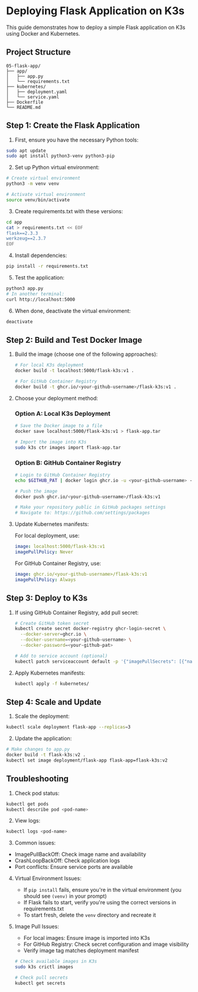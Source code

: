 # Deploying Flask Application on K3s

This guide demonstrates how to deploy a simple Flask application on K3s using Docker and Kubernetes.

## Project Structure

```
05-flask-app/
├── app/
│   ├── app.py
│   └── requirements.txt
├── kubernetes/
│   ├── deployment.yaml
│   └── service.yaml
├── Dockerfile
└── README.md
```

## Step 1: Create the Flask Application

1. First, ensure you have the necessary Python tools:

```bash
sudo apt update
sudo apt install python3-venv python3-pip
```

2. Set up Python virtual environment:

```bash
# Create virtual environment
python3 -m venv venv

# Activate virtual environment
source venv/bin/activate
```

3. Create requirements.txt with these versions:

```bash
cd app
cat > requirements.txt << EOF
flask==2.3.3
werkzeug==2.3.7
EOF
```

4. Install dependencies:

```bash
pip install -r requirements.txt
```

5. Test the application:

```bash
python3 app.py
# In another terminal:
curl http://localhost:5000
```

6. When done, deactivate the virtual environment:

```bash
deactivate
```

## Step 2: Build and Test Docker Image

1. Build the image (choose one of the following approaches):

   ```bash
   # For local K3s deployment
   docker build -t localhost:5000/flask-k3s:v1 .

   # For GitHub Container Registry
   docker build -t ghcr.io/<your-github-username>/flask-k3s:v1 .
   ```

2. Choose your deployment method:

   ### Option A: Local K3s Deployment

   ```bash
   # Save the Docker image to a file
   docker save localhost:5000/flask-k3s:v1 > flask-app.tar

   # Import the image into K3s
   sudo k3s ctr images import flask-app.tar
   ```

   ### Option B: GitHub Container Registry

   ```bash
   # Login to GitHub Container Registry
   echo $GITHUB_PAT | docker login ghcr.io -u <your-github-username> --password-stdin

   # Push the image
   docker push ghcr.io/<your-github-username>/flask-k3s:v1

   # Make your repository public in GitHub packages settings
   # Navigate to: https://github.com/settings/packages
   ```

3. Update Kubernetes manifests:

   For local deployment, use:

   ```yaml
   image: localhost:5000/flask-k3s:v1
   imagePullPolicy: Never
   ```

   For GitHub Container Registry, use:

   ```yaml
   image: ghcr.io/<your-github-username>/flask-k3s:v1
   imagePullPolicy: Always
   ```

## Step 3: Deploy to K3s

1. If using GitHub Container Registry, add pull secret:

   ```bash
   # Create GitHub token secret
   kubectl create secret docker-registry ghcr-login-secret \
     --docker-server=ghcr.io \
     --docker-username=<your-github-username> \
     --docker-password=<your-github-pat>

   # Add to service account (optional)
   kubectl patch serviceaccount default -p '{"imagePullSecrets": [{"name": "ghcr-login-secret"}]}'
   ```

2. Apply Kubernetes manifests:
   ```bash
   kubectl apply -f kubernetes/
   ```

## Step 4: Scale and Update

1. Scale the deployment:

```bash
kubectl scale deployment flask-app --replicas=3
```

2. Update the application:

```bash
# Make changes to app.py
docker build -t flask-k3s:v2 .
kubectl set image deployment/flask-app flask-app=flask-k3s:v2
```

## Troubleshooting

1. Check pod status:

```bash
kubectl get pods
kubectl describe pod <pod-name>
```

2. View logs:

```bash
kubectl logs <pod-name>
```

3. Common issues:

- ImagePullBackOff: Check image name and availability
- CrashLoopBackOff: Check application logs
- Port conflicts: Ensure service ports are available

4. Virtual Environment Issues:

   - If `pip install` fails, ensure you're in the virtual environment (you should see `(venv)` in your prompt)
   - If Flask fails to start, verify you're using the correct versions in requirements.txt
   - To start fresh, delete the `venv` directory and recreate it

5. Image Pull Issues:

   - For local images: Ensure image is imported into K3s
   - For GitHub Registry: Check secret configuration and image visibility
   - Verify image tag matches deployment manifest

   ```bash
   # Check available images in K3s
   sudo k3s crictl images

   # Check pull secrets
   kubectl get secrets
   ```
